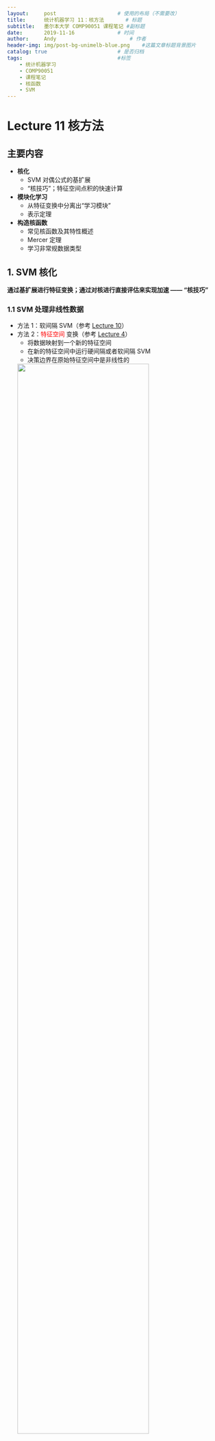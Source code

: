 ```yaml
---
layout:     post   				    # 使用的布局（不需要改）
title:      统计机器学习 11：核方法   	# 标题 
subtitle:   墨尔本大学 COMP90051 课程笔记 #副标题
date:       2019-11-16 				# 时间
author:     Andy 						# 作者
header-img: img/post-bg-unimelb-blue.png 	#这篇文章标题背景图片
catalog: true 						# 是否归档
tags:								#标签
    - 统计机器学习
    - COMP90051
    - 课程笔记
    - 核函数
    - SVM
---
```


<!-- 数学公式 -->
<script src="https://cdn.mathjax.org/mathjax/latest/MathJax.js?config=TeX-AMS-MML_HTMLorMML" type="text/javascript"></script>
<script type="text/x-mathjax-config">
  MathJax.Hub.Config({
    tex2jax: {
      skipTags: ['script', 'noscript', 'style', 'textarea', 'pre'],
      inlineMath: [['$','$']]
    }
  });
</script>

# Lecture 11 核方法
## 主要内容
* **核化**
  * SVM 对偶公式的基扩展
  * “核技巧”；特征空间点积的快速计算
* **模块化学习**
  * 从特征变换中分离出“学习模块”
  * 表示定理
* **构造核函数**
  * 常见核函数及其特性概述
  * Mercer 定理
  * 学习非常规数据类型

## 1. SVM 核化
**通过基扩展进行特征变换；通过对核进行直接评估来实现加速 —— “核技巧”**
### 1.1 SVM 处理非线性数据
* 方法 1：软间隔 SVM（参考 [Lecture 10](https://andy-tk.top/2019/11/15/%E7%BB%9F%E8%AE%A1%E6%9C%BA%E5%99%A8%E5%AD%A6%E4%B9%A010/)）
* 方法 2：<span style="color:red;">特征空间</span> 变换（参考 [Lecture 4](https://andy-tk.top/2019/11/08/%E7%BB%9F%E8%AE%A1%E6%9C%BA%E5%99%A8%E5%AD%A6%E4%B9%A004/)）
  * 将数据映射到一个新的特征空间
  * 在新的特征空间中运行硬间隔或者软间隔 SVM
  * 决策边界在原始特征空间中是非线性的  
  <img src="http://andy-blog.oss-cn-beijing.aliyuncs.com/blog/2020-02-14-WX20200214-133247%402x.png" width="80%">

### 1.2 特征变换（基扩展）
* 考虑一个二分类问题
* 每个样本点具有特征 $[x_1, x_2]$
* 非线性可分  
<img src="http://andy-blog.oss-cn-beijing.aliyuncs.com/blog/2020-02-14-WX20200214-133923%402x.png" width="40%">

* 现在“增加”一个特征 $x_3=x_1^2+x_2^2$
* 每个样本点现在为 $[x_1, x_2, x_1^2+x_2^2]$
* 现在数据变成线性可分了  
<img src="http://andy-blog.oss-cn-beijing.aliyuncs.com/blog/2020-02-14-WX20200214-134026%402x.png" width="40%">

### 1.3 朴素工作流
* 选择 / 设计一个线性模型
* 选择 / 设计一个高维变换 $\varphi (\boldsymbol x)$
  * 希望在添加了许多各种特征之后，其中一些特征将使数据变得线性可分
* 对于 <span style="color:red;">每个</span> 训练样本，以及 <span style="color:red;">每个</span> 新的实例，计算 $\varphi (\boldsymbol x)$
* 训练分类器 / 进行预测
* **问题：** 对于高维 / 无限维的 $\varphi (\boldsymbol x)$，<span style="color:red;">计算 $\varphi (\boldsymbol x)$ 是不现实 / 不可能的</span>。

### 1.4 硬间隔 SVM 的对偶公式
* **训练：** 寻找 $\boldsymbol \lambda$ 使得  

$$\begin{array}{cc}\mathop{\operatorname{arg\,max}}\limits_{\boldsymbol \lambda}\sum_{i=1}^{n}\lambda_i-\dfrac{1}{2}\sum_{i=1}^{n}\sum_{j=1}^{n}\lambda_i \lambda_j y_i y_j \color{red}{\underbrace{\fbox{$\color{black}{\boldsymbol x_i' \boldsymbol x_j}$}}_{\text{点积}}}\\\\
\text{s.t.}\quad \lambda_i\ge 0 \;\text{and}\;\sum_{i=1}^{n}\lambda_i y_i=0 \end{array}$$

* **预测：** 根据 $s$ 的符号对实例 $\boldsymbol x$ 进行分类  

$$s=b^*+\sum_{i=1}^{n}\lambda_i^* y_i \color{red}{\underbrace{\fbox{$\color{black}{\boldsymbol x_i' \boldsymbol x}$}}_{\text{点积}}}$$

注意：对于任意支持向量 $j$，通过求解 $$y_j(b^{*}+\sum_{i=1}^{n}\lambda_i^* y_i \color{red}{\fbox{$\color{black}{\boldsymbol x_i' \boldsymbol x_j}$}})=1$$ 来找到 $b^*$

### 1.5 特征空间中的硬间隔 SVM
* **训练：** 寻找 $\boldsymbol \lambda$ 使得  

$$\begin{array}{cc}\mathop{\operatorname{arg\,max}}\limits_{\boldsymbol \lambda}\sum_{i=1}^{n}\lambda_i-\dfrac{1}{2}\sum_{i=1}^{n}\sum_{j=1}^{n}\lambda_i \lambda_j y_i y_j \color{red}{\fbox{$\color{black}{\varphi (\boldsymbol x_i)' \varphi (\boldsymbol x_j)}$}}\\\\
\text{s.t.}\quad \lambda_i\ge 0 \;\text{and}\;\sum_{i=1}^{n}\lambda_i y_i=0 \end{array}$$

* **预测：** 根据 $s$ 的符号对实例 $\boldsymbol x$ 进行分类  

$$s=b^*+\sum_{i=1}^{n}\lambda_i^* y_i \color{red}{\fbox{$\color{black}{\varphi (\boldsymbol x_i)' \varphi (\boldsymbol x)}$}}$$

注意：对于任意支持向量 $j$，通过求解 $$y_j(b^{*}+\sum_{i=1}^{n}\lambda_i^* y_i \color{red}{\fbox{$\color{black}{\varphi (\boldsymbol x_i)' \varphi (\boldsymbol x_j)}$}})=1$$ 来找到 $b^*$

### 1.6 观察：核表示
* 参数估计和计算预测都仅依赖于 <span style="color:red;">点积</span> 形式的数据
  * 在原始特征空间：$\boldsymbol u' \boldsymbol v=\sum_{i=1}^{m}u_i v_i$
  * 在经过特征变换后的空间：$\varphi(\boldsymbol u)' \varphi(\boldsymbol v)=\sum_{i=1}^{l}\varphi(\boldsymbol u)_i \varphi(\boldsymbol v)_i$
* <span style="color:red;">核函数</span> 是可以在某些特征空间中表示为点积的函数  

  $$K(\boldsymbol u, \boldsymbol v)=\varphi(\boldsymbol u)' \varphi(\boldsymbol v)$$

### 1.7 核函数是一种捷径：例子
* 对于某些 $\varphi(\boldsymbol x)$，**直接对核函数进行计算** 要比先映射到特征空间然后再计算点积 **更快**。
* 例如，考虑两个向量 $\boldsymbol u =[ u_1 ]$ 和 $\boldsymbol v =[ v_1 ]$，以及变换 $\varphi(\boldsymbol x)=[ x_1^2, \sqrt{2c} x_1, c ]$，其中 $c$ 是某个常数
  * 所以，$\varphi(\boldsymbol u)=[ u_1^2, \sqrt{2c} u_1, c ]'$（<span style="color:green;">2 步操作</span>）和 $\varphi(\boldsymbol v)=[ v_1^2, \sqrt{2c} v_1, c ]'$（<span style="color:green;">+2 步操作</span>）
  * 然后，$\varphi(\boldsymbol u)'\varphi(\boldsymbol v)=(u_1^2 v_1^2+2cu_1 v_1+c^2)$ （<span style="color:green;">+5 步操作 = 9 步操作</span>）
* 这可以通过 **直接计算核函数** 来代替  

  $$\varphi(\boldsymbol u)' \varphi(\boldsymbol v)=(u_1 v_1 +c)^2$$  

  * 现在只需 <span style="color:purple;">3 步操作</span>
  * 这里，$K(\boldsymbol u, \boldsymbol v)=(u_1 v_1 +c)^2$ 是相应的核函数

### 1.8 更通用的：“核技巧”
* 考虑两个训练数据点 $\boldsymbol x_i$ 和 $\boldsymbol x_j$，以及它们在经过变换后的特征空间中的点积。
* $k_{ij}\equiv \varphi(\boldsymbol x_i)'\varphi(\boldsymbol x_j)$ <span style="color:red;">核矩阵</span> 可以按如下步骤计算：
  1. 计算 $\varphi(\boldsymbol x_i)'$
  2. 计算 $\varphi(\boldsymbol x_j)$
  3. 计算 $k_{ij}=\varphi(\boldsymbol x_i)'\varphi(\boldsymbol x_j)$

* 然而，对于某些变换 $\varphi$，存在一种“捷径”函数可以得到与 $K(\boldsymbol x_i,\boldsymbol x_j)=k_{ij}$ 完全相同的答案：
  * 不包含上面的 1-3 步，而且没有计算 $\varphi(\boldsymbol x_i)$ 和 $\varphi(\boldsymbol x_j)$
  * 通常，计算 $k_{ij}$ 的时间复杂度为 $O(m)$，但是计算 $\varphi(\boldsymbol x)$ 的时间复杂度为 $O(l)$，其中 $l \gg m$（<span style="color:red;">计算上不现实</span>）甚至 $l=\infty$（<span style="color:red;">计算上不可行</span>）

### <a name="anchor1.9">1.9 核函数硬间隔 SVM</a>
* **训练：** 寻找 $\boldsymbol \lambda$ 使得  

  $$\begin{array}{cc}\mathop{\operatorname{arg\,max}}\limits_{\boldsymbol \lambda}\sum_{i=1}^{n}\lambda_i-\dfrac{1}{2}\sum_{i=1}^{n}\sum_{j=1}^{n}\lambda_i \lambda_j y_i y_j \color{red}{\underbrace{\fbox{$\color{black}{K(\boldsymbol x_i, \boldsymbol x_j)}$}}_{\text{核函数}}}\\\\
  \text{s.t.}\quad \lambda_i\ge 0 \;\text{and}\;\sum_{i=1}^{n}\lambda_i y_i=0 \end{array}$$  

  <span style="color:red;">特征映射通过核函数实现</span>

* **预测：** 根据 $s$ 的符号对实例 $\boldsymbol x$ 进行分类  

  $$s=b^*+\sum_{i=1}^{n}\lambda_i^* y_i \color{red}{\underbrace{\fbox{$\color{black}{K(\boldsymbol x_i, \boldsymbol x)}$}}_{\text{核函数}}}$$

  <span style="color:red;">特征映射通过核函数实现</span>

* 这里，我们注意到，对于任意支持向量 $j$，都有 $$y_j(b^{*}+\sum_{i=1}^{n}\lambda_i^* y_i \color{red}{\fbox{$\color{black}{K(\boldsymbol x_i, \boldsymbol x_j)}$}})=1$$，可以以此来找到 $b^*$

### 1.10 非线性的处理方法
* **<span style="color:red;">ANN</span>**
  * $\boldsymbol u=\varphi(\boldsymbol x)$ 中的元素是输入 $\boldsymbol x$ 经过变换得到的
  * 该 $\varphi$ 具有从数据中学习得到的权重  

  <img src="http://andy-blog.oss-cn-beijing.aliyuncs.com/blog/2020-02-14-WX20200214-205052%402x.png" width="30%">

* **<span style="color:red;">SVM</span>**
  * 对核函数 $K$ 的选择决定了特征空间 $\varphi$
  * 不学习 $\varphi$ 的权重
  * 但是，甚至不需要计算 $\varphi$ 就可以支持高维
  * 同样支持任意数据类型

* **<span style="color:SteelBlue;">思考：</span>**  
  **1. 所有的用到了特征空间变换 $\varphi(\boldsymbol x)$ 的方法都用到了核函数吗？**  
  不是的，虽然对于 SVM 是这样，但是回忆之前 [Lecture 04](https://andy-tk.top/2019/11/08/%E7%BB%9F%E8%AE%A1%E6%9C%BA%E5%99%A8%E5%AD%A6%E4%B9%A004/) 的内容，我们还在更为一般的条件下讨论过基扩展和特征映射，同样在神经网络中我们也可以使用特征映射。我们总是可以在进行特征映射之后应用机器学习算法，而有些算法并不需要涉及到点积的计算，记住核函数是对应于点积的，我们并不一定需要在机器学习中使用核函数。  
  <br>  

  **2. 支持向量是来自于训练集中的点吗？**  
  是的，支持向量是训练的样本，它们具有 **非零对偶变量**（即拉格朗日乘子 $\lambda_i\ne 0$）。所以当我们用 SVM 进行预测时（参考 <a href="#anchor1.9">“1.9 核函数硬间隔 SVM”</a>）：  

  $$s=b^*+\sum_{i=1}^{n}\lambda_i^* y_i \color{red}{\underbrace{\fbox{$\color{black}{K(\boldsymbol x_i, \boldsymbol x)}$}}_{\text{核函数}}}$$  

  如果我们用对偶方程训练 SVM，我们不会得到任何 $w$，我们会得到很多不同的 $\lambda_i$，其中每一个都对应于一个训练样本，所有的 $\lambda_i$ 都要求非负（当然，其中很多可能为 $0$，这取决于你的数据和你所采用的特征映射），而其中那些 $\lambda_i$ 为 $0$ 的训练样本是那些落在最大间隔之外的点，它们并不 “支持着” 决策边界，因为 $\lambda_i$ 为 $0$ 会使得原始问题中约束条件失效，它们并不涉及 $w$ 的计算（事实上，它们并不涉及有关预测值的计算）。通过观察上面的式子，可以发现不论核函数 $K(\boldsymbol x_i, \boldsymbol x)$ 等于多少，只要 $x_i$ 对应的 $\lambda_i=0$，那么在求和时该项就会被消掉，这就是为什么 **支持向量** 非常重要的原因。它们之所以重要不是因为有一个时髦的名称，它们从实质上来帮助 SVM 进行预测，它们实际上是一些对于 SVM 的训练非常重要的样本。所以，如果在非支持向量的训练样本中存在一些噪声，通常不会对结果有什么影响；只有那些属于支持向量的训练样本是至关重要的。  
  <br>  

  **3. 我们总是可以通过特征映射 $\varphi(\boldsymbol x)$ 使得数据完美线性可分吗？**  
  不是的，假如我不告诉你关于数据的任何信息，可能存在两个不同的样本 $\boldsymbol x_i$ 对应相同的 $y_i$ 的情况，这是有可能发生的，其原因可能不是由于测量数据的方法导致的，它有可能是由于存在隐变量，或者 $y$ 的噪声导致的。所以，问题中的说法并不准确，更恰当的说法是：通常情况下，我们都可以通过特征映射 $\varphi(\boldsymbol x)$ 使得数据 **更加** 线性可分。  

## 2. 模块化学习
**SVM 之外的核化；将 “学习模块” 从特征空间变换中分离出来**
### 2.1 模块化学习
* 与特征映射相关的所有信息都浓缩在核函数中
* 为了使用一种不同的特征映射，只需要简单地更换核函数即可
* 算法设计可以分为：选择 “学习方法”（例如，SVM vs Logistic 回归）和选择特征空间映射，即核函数。

### 2.2 核化感知器
* 当分类正确时，权重不会更新
* 当分类错误时：$\boldsymbol w^{k+1}=-\eta(\pm \boldsymbol x)$（其中，$\eta>0$ 被称为 **学习率**）
  * 如果 $y=1$，但是 $s<0$  
    $w_i\leftarrow w_i+\eta x_i$  
    $w_0\leftarrow w_0+\eta$
  * 如果 $y=-1$，但是 $s\ge 0$  
    $w_i\leftarrow w_i-\eta x_i$  
    $w_0\leftarrow w_0-\eta$

假设所有权重的初始值都设为 $0$  

第一次更新：$\boldsymbol w=\eta y_{i_1}\boldsymbol x_{i_1}$  
第二次更新：$\boldsymbol w=\eta y_{i_1}\boldsymbol x_{i_1}+\eta y_{i_2}\boldsymbol x_{i_2}$  
第三次更新：$\boldsymbol w=\eta y_{i_1}\boldsymbol x_{i_1}+\eta y_{i_2}\boldsymbol x_{i_2}+\eta y_{i_3}\boldsymbol x_{i_3}$  
...  

* 权重总是具有形式 $\boldsymbol w=\sum_{i=1}^{n}\alpha_i y_i\boldsymbol x_i$，其中 $\boldsymbol \alpha$ 是一些系数
* 感知器的权重总是数据的 <span style="color:red;">线性组合</span>
* 回忆一个新的数据点 $\boldsymbol x$ 的预测是基于 $w_0+\boldsymbol w'\boldsymbol x$ 的符号
* 将 $\boldsymbol w$ 进行替换，我们得到 $w_0+\sum_{i=1}^{n}\alpha_i y_i\boldsymbol x_i'\boldsymbol x$
* 点积 $\boldsymbol x_i'\boldsymbol x$ 可以被替换为一个 <span style="color:red;">核函数</span>

**<span style="color:SteelBlue;">算法描述：</span>**  
选择初始权重 $\boldsymbol w^{(0)}, k=0$  
设定 $\boldsymbol \alpha=\boldsymbol 0$  
对于 $t$ 从 $1$ 到 $T$（轮）：  
$\qquad$ 对于每个训练样本 $$\{\boldsymbol x_i,y_i\}$$：  
$\qquad \qquad$ 基于 $$w_0+\sum_{j=1}^{n}\alpha_j y_j \color{red}{\underbrace{\fbox{$\color{black}{\boldsymbol x_i' \boldsymbol x_j}$}}_{\text{核矩阵} k_{ij}}}$$  
$\qquad \qquad$ 如果分类错误，**更新** $\alpha_i \leftarrow \alpha_i+1$

### 2.3 表示定理
* **定理：** 对于任何训练集 $$\{\boldsymbol x_i,y_i\}_{i=1}^{n}$$，任何经验风险函数 $E$，单调递增函数 $g$，然后任何解  

  $$f^* \in \mathop{\operatorname{arg\,min}}\limits_f E(\boldsymbol x_1,y_1,f(\boldsymbol x_1),...,\boldsymbol x_n,y_n,f(\boldsymbol x_n))+g(\|f\|)$$  

  都有对应某些系数的表示：  

  $$f^*(\boldsymbol x)=\sum_{i=1}^{n}\alpha_i k(\boldsymbol x,\boldsymbol x_i)$$  

  注：$f$ 位于 [再生核希尔伯特空间（RKHS）](https://zhuanlan.zhihu.com/p/29527729)

* 表示定理告诉我们（决策理论）学习器什么时候可以核化
* 对偶告诉我们该线性核表示的形式
* SVM 只是一个例子，其他还包括诸如：
  * 岭回归
  * Logistic 回归
  * 主成分分析（PCA）
  * 典型相关分析（CCA）
  * 线性判别分析（LDA）
  * 还有很多...

## 3. 构造核函数
**一些流行的核函数及其属性概述**
### 3.1 多项式核
* 函数 $K(\boldsymbol u,\boldsymbol v)=(\boldsymbol u'\boldsymbol v+c)^d$ 被称为 **多项式核**
  * 这里 $\boldsymbol u$ 和 $\boldsymbol v$ 都是 $m$ 维的向量
  * $d \ge 0$ 是一个整数，$c\ge 0$ 是一个常数
* 不失一般性地，假设 $c=0$
  * 如果并非如此，将 $\sqrt{c}$ 作为哑变量特征添加到 $\boldsymbol u$ 和 $\boldsymbol v$
* 推导如下：  
  $$\begin{eqnarray}
  (\boldsymbol u'\boldsymbol v)^d &=& (u_1v_1+\cdots+u_mv_m)(u_1v_1+\cdots+u_mv_m)...(u_1v_1+\cdots+u_mv_m)\\
  &=& \sum_{i=1}^{l}(u_1v_1)^{a_{i_1}}...(u_mv_m)^{a_{i_m}}\qquad \color{red}{\text{（这里}\, 0\le a_{ij}\le d \,\text{和}\, l \,\text{都是整数）}}\\
  &=& \sum_{i=1}^{l} (u_1^{a_{i_1}}...u_m^{a_{i_m}})(v_1^{a_{i_1}}...v_m^{a_{i_m}})\\
  &=& \sum_{i=1}^{l}\varphi(\boldsymbol u)_i \varphi(\boldsymbol v)_i
  \end{eqnarray}$$
* 特征映射 $\varphi: \Bbb R^m \rightarrow \Bbb R^l$，其中 $\varphi_i(\boldsymbol x)=(x_1^{a_{i_1}}...x_m^{a_{i_m}})$

### 3.2 检查核函数的合法性
* **方法 1：** 给定合法的核函数 $K_1(\boldsymbol u, \boldsymbol v), K_2(\boldsymbol u, \boldsymbol v)$，常数 $c>0$，并且 $f(\boldsymbol x)$ 是一个实值函数。那么，下面的每个函数都是一个合法的核函数：
  * $K(\boldsymbol u,\boldsymbol v)=K_1(\boldsymbol u,\boldsymbol v)+K_2(\boldsymbol u,\boldsymbol v)$
  * $K(\boldsymbol u,\boldsymbol v)=cK_1(\boldsymbol u,\boldsymbol v)$
  * $K(\boldsymbol u,\boldsymbol v)=f(\boldsymbol u)K_1(\boldsymbol u,\boldsymbol v)\,f(\boldsymbol v)$
  * 更多实例，请参考 [PRML by Bishop](http://users.isr.ist.utl.pt/~wurmd/Livros/school/Bishop%20-%20Pattern%20Recognition%20And%20Machine%20Learning%20-%20Springer%20%202006.pdf)

* **方法 2：** 利用 **Mercer 定理**

### 3.3 径向基函数核
* 函数 $$K(\boldsymbol u,\boldsymbol v)=\exp(-\gamma \| \boldsymbol u-\boldsymbol v\|^2)$$ 被称为 **径向基函数核**（又称 **高斯核**）
  * 这里 $\gamma>0$ 是 spread 参数
* 推导如下：  
  $$\begin{eqnarray}
  \exp(-\gamma \| \boldsymbol u-\boldsymbol v\|^2) &=& \exp\left(-\gamma (\boldsymbol u-\boldsymbol v)'(\boldsymbol u-\boldsymbol v)\right)\\
  &=& \exp\left(-\gamma (\boldsymbol u'\boldsymbol u-2\boldsymbol u'\boldsymbol v+\boldsymbol v'\boldsymbol v)\right)\\
  &=& \exp(-\gamma \boldsymbol u'\boldsymbol u)\exp(2\gamma \boldsymbol u'\boldsymbol v)\exp(-\gamma \boldsymbol v'\boldsymbol v)\\
  &=& f(\boldsymbol u)\exp(2\gamma \boldsymbol u'\boldsymbol v)\,f(\boldsymbol v)\\
  &=& f(\boldsymbol u)\left(\sum_{d=0}^{\infty}r_d(\boldsymbol u'\boldsymbol v)^d\right)\,f(\boldsymbol v) \qquad \color{red}{\text{（指数函数的泰勒展开）}}
  \end{eqnarray}$$
* 这里，每个 $(\boldsymbol u'\boldsymbol v)^d$ 都是一个 **多项式核**。利用核函数的性质，可知中间部分也是一个合法的核函数，因此，最终整个表达式是一个合法的核函数。

### 3.4 Mercer 定理
* 问题：给定一个映射 $\varphi(\boldsymbol u)$，是否存在一个合法的核函数？
* 逆问题：给定某个函数 $K(\boldsymbol u,\boldsymbol v)$，它是一个合法的核函数吗？换而言之，是否存在一个映射 $\varphi(\boldsymbol u)$ 是由这个核函数实现的？
<br>  

* **<span style="color:steelblue">Mercer 定理：</span>**
  * 考虑一个有限序列 $\boldsymbol x_1,...,\boldsymbol x_n$
  * 构造一个由成对的值 $K(\boldsymbol x_i,\boldsymbol x_j)$ 组成的 $n\times n$ 的矩阵
  * 如果这个矩阵是 **半正定的**，那么 $K(\boldsymbol x_i,\boldsymbol x_j)$ 是一个合法的核函数，这一点对于所有可能的序列 $\boldsymbol x_1,...,\boldsymbol x_n$ 都满足

### 3.5 各种不同类型的输入数据
* 到目前为止，本课程 COMP90051 涉及的数据都是由数字组成的向量
* 但是，如果我们想在不同类型的数据上应用机器学习该怎么办？
* 图  
  <img src="http://andy-blog.oss-cn-beijing.aliyuncs.com/blog/2020-02-15-WX20200216-004030%402x.png" width="20%">
  * Facebook, Twitter, ...
* 可变长度序列
  * *"science is organized knowledge", "wisdom is organized life", ...*
  * "<span style="color:red">C</span><span style="color:green">A</span><span style="color:orange">TT</span><span style="color:red">C</span>", "<span style="color:green">AAA</span><span style="color:steelblue">G</span><span style="color:green">A</span><span style="color:steelblue">G</span><span style="color:green">A</span>"
* 歌曲，电影等等

### 3.6 处理任意数据结构
* 核函数是一种强大的方法可以处理很多不同的数据类型
* 可以在可变长度的字符串上定义相似度函数：  
  $K($*"science is organized knowledge", "wisdom is organized life"*$)$
* 然而，不是所有的作用在两个对象上的函数都是一个合法的核函数
* 记住，我们需要核函数 $K(\boldsymbol u,\boldsymbol v)$ 在某个特征空间实现点积的计算

## 总结
* 核函数
  * 基扩展处理非线性
  * 核技巧加速计算
* 模块化学习
  * 将 “学习模块” 从特征变换中分离出来
  * 表示定理
* 构造核函数
  * 一些流行的核函数及其属性概述
  * Mercer 定理
  * 将机器学习扩展到常规数据结构之外

下节内容：集成学习
